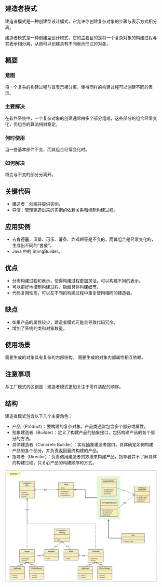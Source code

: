 ## 建造者模式
建造者模式是一种创建型设计模式，它允许你创建复杂对象的步骤与表示方式相分离。

建造者模式是一种创建型设计模式，它的主要目的是将一个复杂对象的构建过程与其表示相分离，从而可以创建具有不同表示形式的对象。

## 概要
### 意图
将一个复杂的构建过程与其表示相分离，使得同样的构建过程可以创建不同的表示。

### 主要解决
在软件系统中，一个复杂对象的创建通常由多个部分组成，这些部分的组合经常变化，但组合的算法相对稳定。

### 何时使用
当一些基本部件不变，而其组合经常变化时。

### 如何解决
将变与不变的部分分离开。

## 关键代码
* 建造者：创建并提供实例。
* 导演：管理建造出来的实例的依赖关系和控制构建过程。 

## 应用实例
* 去肯德基，汉堡、可乐、薯条、炸鸡翅等是不变的，而其组合是经常变化的，生成出不同的"套餐"。
* Java 中的 StringBuilder。

## 优点
* 分离构建过程和表示，使得构建过程更加灵活，可以构建不同的表示。
* 可以更好地控制构建过程，隐藏具体构建细节。
* 代码复用性高，可以在不同的构建过程中重复使用相同的建造者。

## 缺点
* 如果产品的属性较少，建造者模式可能会导致代码冗余。
* 增加了系统的类和对象数量。

## 使用场景
需要生成的对象具有复杂的内部结构。
需要生成的对象内部属性相互依赖。

## 注意事项
与工厂模式的区别是：建造者模式更加关注于零件装配的顺序。

## 结构
建造者模式包含以下几个主要角色：

* 产品（Product）：要构建的复杂对象。产品类通常包含多个部分或属性。
* 抽象建造者（Builder）：定义了构建产品的抽象接口，包括构建产品的各个部分的方法。
* 具体建造者（Concrete Builder）：实现抽象建造者接口，具体确定如何构建产品的各个部分，并负责返回最终构建的产品。
* 指导者（Director）：负责调用建造者的方法来构建产品，指导者并不了解具体的构建过程，只关心产品的构建顺序和方式。

![图片](builder.png)